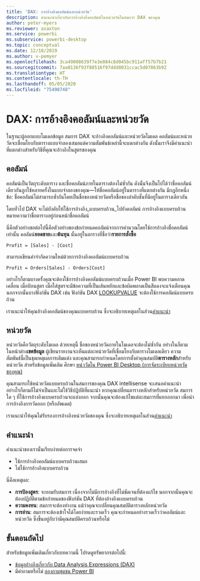 ```yaml
---
title: 'DAX: การอ้างอิงคอลัมน์และหน่วยวัด'
description: คำแนะนำเกี่ยวกับการอ้างอิงถึงคอลัมน์ในหน่วยวัดในสมการ DAX ของคุณ
author: peter-myers
ms.reviewer: asaxton
ms.service: powerbi
ms.subservice: powerbi-desktop
ms.topic: conceptual
ms.date: 12/18/2019
ms.author: v-pemyer
ms.openlocfilehash: 3ca49008639f7e3e084c8d045bc911aff57b7b21
ms.sourcegitcommit: 7aa0136f93f88516f97ddd8031ccac5d07863b92
ms.translationtype: HT
ms.contentlocale: th-TH
ms.lasthandoff: 05/05/2020
ms.locfileid: "75498748"
---
```

# <a name="dax-column-and-measure-references"></a>DAX: การอ้างอิงคอลัมน์และหน่วยวัด

ในฐานะผู้ออกแบบโมเดลข้อมูล สมการ DAX จะอ้างอิงคอลัมน์และหน่วยวัดโมเดล คอลัมน์และหน่วยวัดจะเชื่อมโยงกับตารางแบบจำลองเสมอแต่ความสัมพันธ์เหล่านี้จะแตกต่างกัน ดังนั้นเราจึงมีคำแนะนำที่แตกต่างสำหรับวิธีที่คุณจะอ้างอิงในสูตรของคุณ

## <a name="columns"></a>คอลัมน์

คอลัมน์เป็นวัตถุระดับตาราง และชื่อคอลัมน์ภายในตารางต้องไม่ซ้ำกัน ดังนั้นจึงเป็นไปได้ว่าชื่อคอลัมน์เดียวกันถูกใช้หลายครั้งในแบบจำลองของคุณ—ให้ชื่อคอลัมน์อยู่ในตารางที่แตกต่างกัน มีกฎอีกหนึ่งข้อ: ชื่อคอลัมน์ไม่สามารถซ้ำกันโดยเป็นชื่อของหน่วยวัดหรือชื่อของลำดับชั้นที่มีอยู่ในตารางเดียวกัน

โดยทั่วไป DAX จะไม่บังคับให้ใช้การอ้างอิง_แบบครบถ้วน_ไปยังคอลัมน์ การอ้างอิงแบบครบถ้วนหมายความว่าชื่อตารางอยู่ก่อนหน้าชื่อคอลัมน์

นี่คือตัวอย่างขอต่อไปนี้คือตัวอย่างของข้อกำหนดคอลัมน์จากการคำนวณโดยใช้การอ้างอิงชื่อคอลัมน์เท่านั้น คอลัมน์**ยอดขาย**และ**ต้นทุน** นั้นอยู่ในตารางที่ชื่อว่า**รายการสั่งซื้อ**

```dax
Profit = [Sales] - [Cost]
```

สามารถเขียนคำจำกัดความใหม่ด้วยการอ้างอิงคอลัมน์แบบครบถ้วน

```dax
Profit = Orders[Sales] - Orders[Cost]
```

อย่างไรก็ตามบางครั้งคุณจะต้องใช้การอ้างอิงคอลัมน์แบบครบถ้วนเมื่อ Power BI พบความคลาดเคลื่อน เมื่อป้อนสูตร เมื่อใส่สูตรจะมีข้อความที่เป็นเส้นหยักและข้อผิดพลาดเป็นสีแดงจะแจ้งเตือนคุณ นอกจากนั้นบางฟังก์ชัน DAX เช่น ฟังก์ชัน DAX [LOOKUPVALUE](/dax/lookupvalue-function-dax) จะต้องใช้การคอลัมน์แบบครบถ้วน

เราแนะนำให้คุณอ้างอิงคอลัมน์ของคุณแบบครบถ้วน ซึ่งจะอธิบายเหตุผลในส่วน[คำแนะนำ](#recommendations)

## <a name="measures"></a>หน่วยวัด

หน่วยวัดคือวัตถุระดับโมเดล ด้วยเหตุนี้ ชื่อของหน่วยวัดภายในโมเดลจะต้องไม่ซ้ำกัน อย่างในก็ตาม ในหน้าต่าง**เขตข้อมูล** ผู้เขียนรายงานจะเห็นแต่ละหน่วยวัดที่เชื่อมโยงกับตารางโมเดลเดียว ความสัมพันธ์นี้เป็นชุดเหตุผลการเติมแต่ง และคุณสามารถกำหนดโดยการตั้งค่าคุณสมบัติ**ตารางหลัก**สำหรับหน่วยวัด สำหรับข้อมูลเพิ่มเติม ศึกษา [หน่ววัดใน Power BI Desktop (การจัดระเบียบหน่วยวัดของคุณ)](../desktop-measures.md#organizing-your-measures)

คุณสามารถใช้หน่วยวัดแบบครบถ้วนในสมการของคุณ DAX intellisense จะเสนอคำแนะนำ อย่างไรก็ตามก็ไม่จำเป็นและไม่ใช้วิธีปฏิบัติที่แนะนำ หากคุณเปลี่ยนตารางหลักสำหรับหน่วยวัด สมการใด ๆ ที่ใช้การอ้างอิงแบบครบถ้วนจะแบ่งออก จากนั้นคุณจะต้องแก้ไขแต่ละสมการที่แยกออกมา เพื่อนำการอ้างอิงการวัดออก (หรืออัพเดต)

เราแนะนำให้คุณไม่รับรองการอ้างอิงหน่วยวัดของคุณ ซึ่งจะอธิบายเหตุผลในส่วน[คำแนะนำ](#recommendations)

## <a name="recommendations"></a>คำแนะนำ

คำแนะนำของเรานั้นเรียบง่ายต่อการจดจำ

- ใช้การอ้างอิงคอลัมน์แบบครบถ้วนเสมอ
- ไม่ใช้การอ้างอิงแบบครบถ้วน

นี่คือเหตุผล:

- **การป้องสูตร**: จะยอมรับสมการ เนื่องจากไม่มีการอ้างอิงที่ไม่ชัดเจนที่ต้องแก้ไข นอกจากนั้นคุณจะต้องปฏิบัติตามข้อกำหนดของฟังก์ชัน DAX ที่ต้องอ้างอิงแบบครบถ้วน
- **ความคงทน**: สมการจะต้องทำงาน แม้ว่าคุณจะเปลี่ยนคุณสมบัติตารางหลักหน่วยวัด
- **การอ่าน**: สมการจะต้องเข้าใจได้โดยง่ายและรวดเร็ว คุณจะกำหนดอย่างรวดเร็วว่าคอลัมน์และหน่วยวัด ซึ่งขึ้นอยู่กับว่ามีคุณสมบัติครบถ้วนหรือไม่

## <a name="next-steps"></a>ขั้นตอนถัดไป

สำหรับข้อมูลเพิ่มเติมเกี่ยวกับบทความนี้ โปรดดูทรัพยากรต่อไปนี้:

- [ข้อมูลอ้างอิงเกี่ยวกับ Data Analysis Expressions (DAX)](/dax/)
- มีคำถามหรือไม่ [ลองถามชุมชน Power BI](https://community.powerbi.com/)

